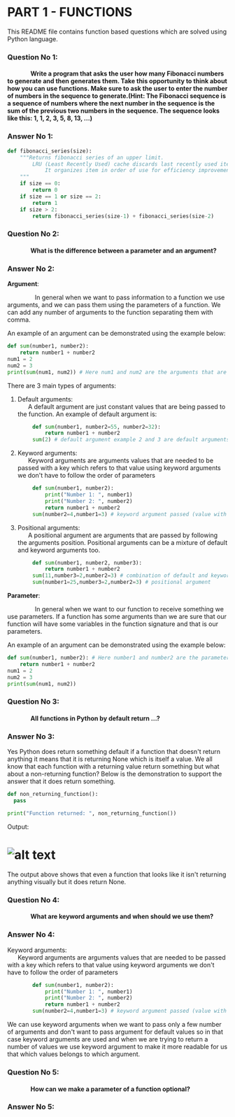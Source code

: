 # PART 1 - FUNCTIONS
This README file contains function based questions which are solved using Python language.

### Question No 1:
#### &nbsp; &nbsp; &nbsp; &nbsp; &nbsp; &nbsp; &nbsp; &nbsp; Write a program that asks the user how many Fibonacci numbers to generate and then generates them. Take this opportunity to think about how you can use functions. Make sure to ask the user to enter the number of numbers in the sequence to generate.(Hint: The Fibonacci sequence is a sequence of numbers where the next number in the sequence is the sum of the previous two numbers in the sequence. The sequence looks like this: 1, 1, 2, 3, 5, 8, 13, …)

### Answer No 1:

```python
def fibonacci_series(size):
    """Returns fibonacci series of an upper limit.
        LRU (Least Recently Used) cache discards last recently used item first.
            It organizes item in order of use for efficiency improvement.
    """
    if size == 0:
        return 0
    if size == 1 or size == 2:
        return 1
    if size > 2:
        return fibonacci_series(size-1) + fibonacci_series(size-2)
```

### Question No 2:
#### &nbsp; &nbsp; &nbsp; &nbsp; &nbsp; &nbsp; &nbsp; &nbsp;  What is the difference between a parameter and an argument?

### Answer No 2:
<b>Argument</b>:

&nbsp; &nbsp; &nbsp; &nbsp; &nbsp; &nbsp; &nbsp; &nbsp; In general when we want to pass information to a function we use arguments, and we can pass them using the parameters of a function. We can add any number of arguments to the function separating them with comma. 

An example of an argument can be demonstrated using the example below:

```python
def sum(number1, number2):
    return number1 + number2
num1 = 2
num2 = 3
print(sum(num1, num2)) # Here num1 and num2 are the arguments that are being passed to the function.
```
There are 3 main types of arguments:

1. Default arguments: <br/>
  &nbsp; &nbsp; &nbsp;  A default argument are just constant values that are being passed to the function. An example of default argument is:
```python
        def sum(number1, number2=55, number2=32):
            return number1 + number2
        sum(2) # default argument example 2 and 3 are default arguments 
```


2. Keyword arguments: <br/>
  &nbsp; &nbsp; &nbsp;  Keyword arguments are arguments values that are needed to be passed with a key which refers to that value using keyword arguments we don't have to follow the order of parameters 
```python
        def sum(number1, number2):
            print("Number 1: ", number1)
            print("Number 2: ", number2)
            return number1 + number2
        sum(number2=4,number1=3) # keyword argument passed (value with a key) without following order sequence
```

3. Positional arguments: <br />
&nbsp; &nbsp; &nbsp;  A positional argument are arguments that are passed by following the arguments position. Positional arguments can be a mixture of default and keyword arguments too. 
```python
        def sum(number1, number2, number3):
            return number1 + number2
        sum(11,number3=2,number2=3) # combination of default and keyword argument.
        sum(number1=25,number3=2,number2=3) # positional argument
```

<b>Parameter</b>:

&nbsp; &nbsp; &nbsp; &nbsp; &nbsp; &nbsp; &nbsp; &nbsp; In general when we want to our function to receive something we use parameters. If a function has some arguments than we are sure that our function will have some variables in the function signature and that is our parameters.

An example of an argument can be demonstrated using the example below:

```python
def sum(number1, number2): # Here number1 and number2 are the parameters that are received by our function.
    return number1 + number2
num1 = 2
num2 = 3
print(sum(num1, num2))
```

### Question No 3:
#### &nbsp; &nbsp; &nbsp; &nbsp; &nbsp; &nbsp; &nbsp; &nbsp;  All functions in Python by default return …?

### Answer No 3:
Yes Python does return something default if a function that doesn't return anything it means that it is returning None which is itself a value. We all know that each function with a returning value return something but what about a non-returning function? Below is the demonstration to support the answer that it does return something.

```python
def non_returning_function():
  pass

print("Function returned: ", non_returning_function())
```
Output:
# ![alt text](https://i.ibb.co/GP8mrqS/Screenshot-2021-12-15-at-3-14-27-PM.png "Logo Title") 

The output above shows that even a function that looks like it isn't returning anything visually but it does return None.


### Question No 4:
#### &nbsp; &nbsp; &nbsp; &nbsp; &nbsp; &nbsp; &nbsp; &nbsp;  What are keyword arguments and when should we use them?
### Answer No 4:
Keyword arguments: <br/>
  &nbsp; &nbsp; &nbsp;  Keyword arguments are arguments values that are needed to be passed with a key which refers to that value using keyword arguments we don't have to follow the order of parameters 
```python
        def sum(number1, number2):
            print("Number 1: ", number1)
            print("Number 2: ", number2)
            return number1 + number2
        sum(number2=4,number1=3) # keyword argument passed (value with a key) without following order sequence
```

We can use keyword arguments when we want to pass only a few number of arguments and don't want to pass argument for default values so in that case keyword arguments are used and when we are trying to return a number of values we use keyword argument to make it more readable for us that which values belongs to which argument.


### Question No 5:
#### &nbsp; &nbsp; &nbsp; &nbsp; &nbsp; &nbsp; &nbsp; &nbsp;  How can we make a parameter of a function optional?
### Answer No 5:

